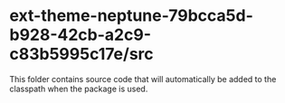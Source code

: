 # ext-theme-neptune-79bcca5d-b928-42cb-a2c9-c83b5995c17e/src

This folder contains source code that will automatically be added to the classpath when
the package is used.
